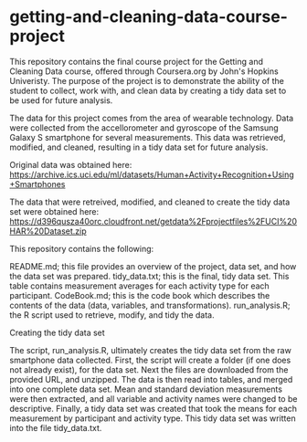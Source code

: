 # getting-and-cleaning-data-course-project
This repository contains the final course project for the Getting and Cleaning Data course, offered through Coursera.org by John's Hopkins Univeristy.  The purpose of the project is to demonstrate the ability of the student to collect, work with, and clean data by creating a tidy data set to be used for future analysis.

The data for this project comes from the area of wearable technology.  Data were collected from the accellorometer and gyroscope of the Samsung Galaxy S smartphone for several measurements.  This data was retrieved, modified, and cleaned, resulting in a tidy data set for future analysis.

Original data was obtained here:
https://archive.ics.uci.edu/ml/datasets/Human+Activity+Recognition+Using+Smartphones

The data that were retreived, modified, and cleaned to create the tidy data set were obtained here:
https://d396qusza40orc.cloudfront.net/getdata%2Fprojectfiles%2FUCI%20HAR%20Dataset.zip

This repository contains the following:

README.md; this file provides an overview of the project, data set, and how the data set was prepared.
tidy_data.txt; this is the final, tidy data set.  This table contains measurement averages for each activity type for each participant.
CodeBook.md; this is the code book which describes the contents of the data (data, variables, and transformations).
run_analysis.R; the R script used to retrieve, modify, and tidy the data.

Creating the tidy data set

The script, run_analysis.R, ultimately creates the tidy data set from the raw smartphone data collected.  First, the script will create a folder (if one does not already exist), for the data set.  Next the files are downloaded from the provided URL, and unzipped.  The data is then read into tables, and merged into one complete data set.  Mean and standard deviation measurements were then extracted, and all variable and activity names were changed to be descriptive.  Finally, a tidy data set was created that took the means for each measurement by participant and activity type.  This tidy data set was written into the file tidy_data.txt.

